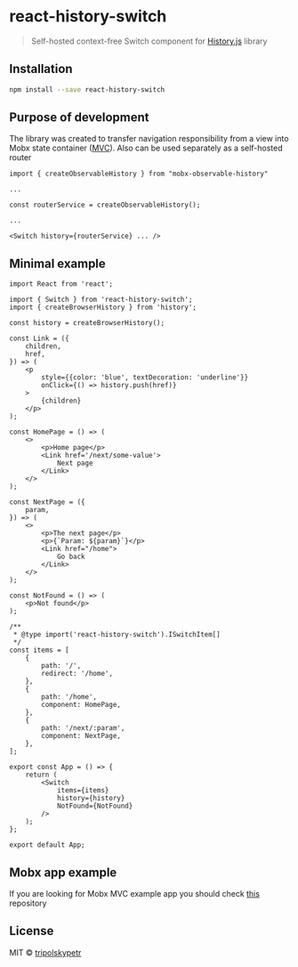 # react-history-switch

> Self-hosted context-free Switch component for [History.js](https://www.npmjs.com/package/history) library

## Installation

```bash
npm install --save react-history-switch
```

## Purpose of development

The library was created to transfer navigation responsibility from a view into Mobx state container ([MVC](https://en.wikipedia.org/wiki/Model-view-controller)). Also can be used separately as a self-hosted router

```tsx
import { createObservableHistory } from "mobx-observable-history"

...

const routerService = createObservableHistory();

...

<Switch history={routerService} ... />
```

## Minimal example

```tsx
import React from 'react';

import { Switch } from 'react-history-switch';
import { createBrowserHistory } from 'history';

const history = createBrowserHistory();

const Link = ({
    children,
    href,
}) => (
    <p
        style={{color: 'blue', textDecoration: 'underline'}}
        onClick={() => history.push(href)}
    >
        {children}
    </p>
);

const HomePage = () => (
    <>
        <p>Home page</p>
        <Link href='/next/some-value'>
            Next page
        </Link>
    </>
);

const NextPage = ({
    param,
}) => (
    <>
        <p>The next page</p>
        <p>{`Param: ${param}`}</p>
        <Link href="/home">
            Go back
        </Link>
    </>
);

const NotFound = () => (
    <p>Not found</p>
);

/**
 * @type import('react-history-switch').ISwitchItem[]
 */
const items = [
    {
        path: '/',
        redirect: '/home',
    },
    {
        path: '/home',
        component: HomePage,
    },
    {
        path: '/next/:param',
        component: NextPage,
    },
];

export const App = () => {
    return (
        <Switch
            items={items}
            history={history}
            NotFound={NotFound}
        />
    );
};

export default App;
```

## Mobx app example

If you are looking for Mobx MVC example app you should check [this](https://github.com/react-declarative/list-app-mobx) repository

## License

MIT © [tripolskypetr](https://github.com/tripolskypetr)
